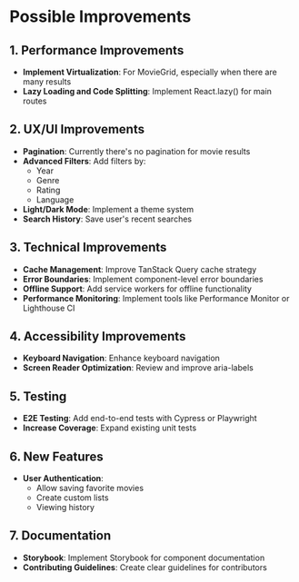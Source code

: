 # Possible Improvements

## 1. Performance Improvements

- **Implement Virtualization**: For MovieGrid, especially when there are many results
- **Lazy Loading and Code Splitting**: Implement React.lazy() for main routes

## 2. UX/UI Improvements

- **Pagination**: Currently there's no pagination for movie results
- **Advanced Filters**: Add filters by:
  - Year
  - Genre
  - Rating
  - Language
- **Light/Dark Mode**: Implement a theme system
- **Search History**: Save user's recent searches

## 3. Technical Improvements

- **Cache Management**: Improve TanStack Query cache strategy
- **Error Boundaries**: Implement component-level error boundaries
- **Offline Support**: Add service workers for offline functionality
- **Performance Monitoring**: Implement tools like Performance Monitor or Lighthouse CI

## 4. Accessibility Improvements

- **Keyboard Navigation**: Enhance keyboard navigation
- **Screen Reader Optimization**: Review and improve aria-labels

## 5. Testing

- **E2E Testing**: Add end-to-end tests with Cypress or Playwright
- **Increase Coverage**: Expand existing unit tests

## 6. New Features

- **User Authentication**:
  - Allow saving favorite movies
  - Create custom lists
  - Viewing history

## 7. Documentation

- **Storybook**: Implement Storybook for component documentation
- **Contributing Guidelines**: Create clear guidelines for contributors
